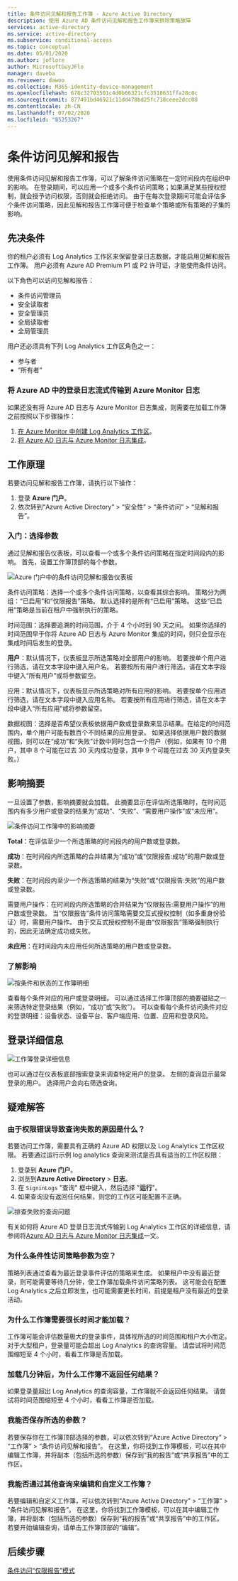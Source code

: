 ```yaml
---
title: 条件访问见解和报告工作簿 - Azure Active Directory
description: 使用 Azure AD 条件访问见解和报告工作簿来排除策略故障
services: active-directory
ms.service: active-directory
ms.subservice: conditional-access
ms.topic: conceptual
ms.date: 05/01/2020
ms.author: joflore
author: MicrosoftGuyJFlo
manager: daveba
ms.reviewer: dawoo
ms.collection: M365-identity-device-management
ms.openlocfilehash: 678c32703501c4d0b66321cfc3518631ffa28c0c
ms.sourcegitcommit: 877491bd46921c11dd478bd25fc718ceee2dcc08
ms.contentlocale: zh-CN
ms.lasthandoff: 07/02/2020
ms.locfileid: "85253267"
---
```

# <a name="conditional-access-insights-and-reporting"></a>条件访问见解和报告

使用条件访问见解和报告工作簿，可以了解条件访问策略在一定时间段内在组织中的影响。 在登录期间，可以应用一个或多个条件访问策略；如果满足某些授权控制，就会授予访问权限，否则就会拒绝访问。 由于在每次登录期间可能会评估多个条件访问策略，因此见解和报告工作簿可便于检查单个策略或所有策略的子集的影响。  

## <a name="prerequisites"></a>先决条件

你的租户必须有 Log Analytics 工作区来保留登录日志数据，才能启用见解和报告工作簿。 用户必须有 Azure AD Premium P1 或 P2 许可证，才能使用条件访问。

以下角色可以访问见解和报告：  

- 条件访问管理员 
- 安全读取者 
- 安全管理员 
- 全局读取者 
- 全局管理员 

用户还必须具有下列 Log Analytics 工作区角色之一：  

- 参与者  
- “所有者” 

### <a name="stream-sign-in-logs-from-azure-ad-to-azure-monitor-logs"></a>将 Azure AD 中的登录日志流式传输到 Azure Monitor 日志 

如果还没有将 Azure AD 日志与 Azure Monitor 日志集成，则需要在加载工作簿之前按照以下步骤操作：  

1. [在 Azure Monitor 中创建 Log Analytics 工作区](../../azure-monitor/learn/quick-create-workspace.md)。
1. [将 Azure AD 日志与 Azure Monitor 日志集成](../reports-monitoring/howto-integrate-activity-logs-with-log-analytics.md)。

## <a name="how-it-works"></a>工作原理 

若要访问见解和报告工作簿，请执行以下操作：  

1. 登录 **Azure 门户**。
1. 依次转到“Azure Active Directory” > “安全性” > “条件访问” > “见解和报告”。

### <a name="get-started-select-parameters"></a>入门：选择参数 

通过见解和报告仪表板，可以查看一个或多个条件访问策略在指定时间段内的影响。 首先，设置工作簿顶部的每个参数。 

![Azure 门户中的条件访问见解和报告仪表板](./media/howto-conditional-access-insights-reporting/conditional-access-insights-and-reporting-dashboard.png)

条件访问策略：选择一个或多个条件访问策略，以查看其综合影响。 策略分为两组：“已启用”和“仅限报告”策略。 默认选择的是所有“已启用”策略。 这些“已启用”策略是当前在租户中强制执行的策略。  

时间范围：选择要追溯的时间范围，介于 4 个小时到 90 天之间。 如果你选择的时间范围早于你将 Azure AD 日志与 Azure Monitor 集成的时间，则只会显示在集成时间后发生的登录。  

**用户**：默认情况下，仪表板显示所选策略对全部用户的影响。 若要按单个用户进行筛选，请在文本字段中键入用户名。 若要按所有用户进行筛选，请在文本字段中键入“所有用户”或将参数留空。 

应用：默认情况下，仪表板显示所选策略对所有应用的影响。 若要按单个应用进行筛选，请在文本字段中键入应用名称。 若要按所有应用进行筛选，请在文本字段中键入“所有应用”或将参数留空。 

数据视图：选择是否希望仪表板依据用户数或登录数来显示结果。在给定的时间范围内，单个用户可能有数百个不同结果的应用登录。 如果选择依据用户数的数据视图，则可以在“成功”和“失败”计数中同时包含一个用户（例如，如果有 10 个用户，其中 8 个可能在过去 30 天内成功登录，其中 9 个可能在过去 30 天内登录失败。）

## <a name="impact-summary"></a>影响摘要 

一旦设置了参数，影响摘要就会加载。 此摘要显示在评估所选策略时，在时间范围内有多少用户或登录的结果为“成功”、“失败”、“需要用户操作”或“未应用”。  

![条件访问工作簿中的影响摘要](./media/howto-conditional-access-insights-reporting/workbook-impact-summary.png)

**Total**：在评估至少一个所选策略的时间段内的用户数或登录数。

**成功**：在时间段内所选策略的合并结果为“成功”或“仅限报告:成功”的用户数或登录数。

**失败**：在时间段内至少一个所选策略的结果为“失败”或“仅限报告:失败”的用户数或登录数。

需要用户操作：在时间段内所选策略的合并结果为“仅限报告:需要用户操作”的用户数或登录数。 当“仅限报告”条件访问策略需要交互式授权控制（如多重身份验证）时，需要用户操作。 由于交互式授权控制不是由“仅限报告”策略强制执行的，因此无法确定成功或失败。  

**未应用**：在时间段内未应用任何所选策略的用户数或登录数。

### <a name="understanding-the-impact"></a>了解影响 

![按条件和状态的工作簿明细](./media/howto-conditional-access-insights-reporting/workbook-breakdown-condition-and-status.png)

查看每个条件对应的用户或登录明细。 可以通过选择工作簿顶部的摘要磁贴之一来筛选特定登录结果（例如，“成功”或“失败”）。 可以查看每个条件访问条件对应的登录明细：设备状态、设备平台、客户端应用、位置、应用和登录风险。  

## <a name="sign-in-details"></a>登录详细信息 

![工作簿登录详细信息](./media/howto-conditional-access-insights-reporting/workbook-sign-in-details.png)

也可以通过在仪表板底部搜索登录来调查特定用户的登录。 左侧的查询显示最常登录的用户。 选择用户会向右筛选查询。  

## <a name="troubleshooting"></a>疑难解答

### <a name="why-are-queries-failing-due-to-a-permissions-error"></a>由于权限错误导致查询失败的原因是什么？

若要访问工作簿，需要具有正确的 Azure AD 权限以及 Log Analytics 工作区权限。 若要通过运行示例 log analytics 查询来测试是否具有适当的工作区权限：

1. 登录到 **Azure 门户**。
1. 浏览到**Azure Active Directory**  >  **日志**。
1. 在 `SigninLogs` "查询" 框中键入，然后选择 "**运行**"。
1. 如果查询没有返回任何结果，则您的工作区可能配置不正确。 

![排查失败的查询问题](./media/howto-conditional-access-insights-reporting/query-troubleshoot-sign-in-logs.png)

有关如何将 Azure AD 登录日志流式传输到 Log Analytics 工作区的详细信息，请参阅将[Azure AD 日志与 Azure Monitor 日志集成](../reports-monitoring/howto-integrate-activity-logs-with-log-analytics.md)一文。

### <a name="why-is-the-conditional-access-policies-parameter-is-empty"></a>为什么条件性访问策略参数为空？

策略列表通过查看为最近登录事件评估的策略来生成。 如果租户中没有最近登录，则可能需要等待几分钟，使工作簿加载条件访问策略列表。 这可能会在配置 Log Analytics 之后立即发生，也可能需要更长时间，前提是租户没有最近的登录活动。

### <a name="why-is-the-workbook-taking-a-long-time-to-load"></a>为什么工作簿需要很长时间才能加载？  

工作簿可能会评估数量极大的登录事件，具体视所选的时间范围和租户大小而定。 对于大型租户，登录量可能会超出 Log Analytics 的查询容量。 请尝试将时间范围缩短至 4 个小时，看看工作簿是否加载。  

### <a name="after-loading-for-a-few-minutes-why-is-the-workbook-returning-zero-results"></a>加载几分钟后，为什么工作簿不返回任何结果？ 

如果登录量超出 Log Analytics 的查询容量，工作簿就不会返回任何结果。 请尝试将时间范围缩短至 4 个小时，看看工作簿是否加载。  

### <a name="can-i-save-my-parameter-selections"></a>我能否保存所选的参数？  

若要保存你在工作簿顶部选择的参数，可以依次转到“Azure Active Directory” > “工作簿” > “条件访问见解和报告”。 在这里，你将找到工作簿模板，可以在其中编辑工作簿，并将副本（包括所选的参数）保存到“我的报告”或“共享报告”中的工作区。 

### <a name="can-i-edit-and-customize-the-workbook-with-additional-queries"></a>我能否通过其他查询来编辑和自定义工作簿？ 

若要编辑和自定义工作簿，可以依次转到“Azure Active Directory” > “工作簿” > “条件访问见解和报告”。 在这里，你将找到工作簿模板，可以在其中编辑工作簿，并将副本（包括所选的参数）保存到“我的报告”或“共享报告”中的工作区。 若要开始编辑查询，请单击工作簿顶部的“编辑”。  
 
## <a name="next-steps"></a>后续步骤

[条件访问“仅限报告”模式](concept-conditional-access-report-only.md)
